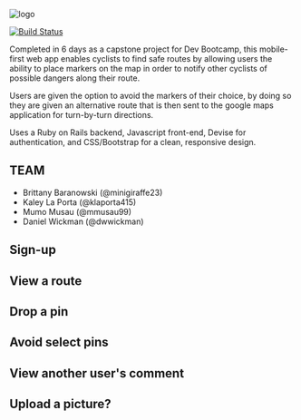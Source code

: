 ![logo](http://res.cloudinary.com/lx9gdutds/image/upload/v1497274076/Bspoke_logo_lhifvl.png)

[![Build Status](https://travis-ci.org/chi-bumblebees-2017/gnomad.svg?branch=master)](https://travis-ci.org/chi-bumblebees-2017/gnomad)

Completed in 6 days as a capstone project for Dev Bootcamp, this mobile-first web app enables cyclists to find safe routes by allowing users the ability to place markers on the map in order to notify other cyclists of possible dangers along their route.

Users are given the option to avoid the markers of their choice, by doing so they are given an alternative route that is then sent to the google maps application for turn-by-turn directions.

Uses a Ruby on Rails backend, Javascript front-end, Devise for authentication, and CSS/Bootstrap for a clean, responsive design.

## TEAM
* Brittany Baranowski (@minigiraffe23)
* Kaley La Porta (@klaporta415)
* Mumo Musau (@mmusau99)
* Daniel Wickman (@dwwickman)

## Sign-up


## View a route


## Drop a pin


## Avoid select pins


## View another user's comment



## Upload a picture?

